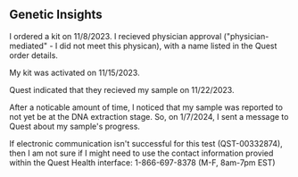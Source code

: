 ## Genetic Insights

I ordered a kit on 11/8/2023.  I recieved physician approval ("physician-mediated" - I did not meet this physican), with a name listed in the Quest order details.

My kit was activated on 11/15/2023.

Quest indicated that they recieved my sample on 11/22/2023.

After a noticable amount of time, I noticed that my sample was reported to not yet be at the DNA extraction stage.  So, on 1/7/2024, I sent a message to Quest about my sample's progress.

If electronic communication isn't successful for this test (QST-00332874), then I am not sure if I might need to use the contact information provied within the Quest Health interface: 1-866-697-8378 (M-F, 8am-7pm EST)
